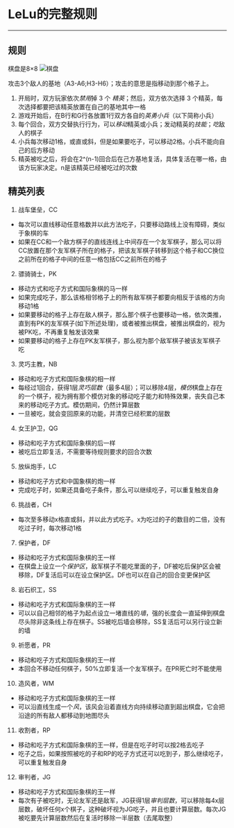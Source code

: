 # LeLu的完整规则

---
## 规则

棋盘是8×8
![棋盘](https://img3.doubanio.com/view/photo/l/public/p2548893025.webp)

攻击3个敌人的基地（A3-A6;H3-H6）；攻击的意思是指移动到那个格子上。

1. 开局时，双方玩家依次*禁用*掉 3 个 *精英*；然后，双方依次选择 3 个精英，每次选择都要把该精英放置在自己的基地其中一格
2. 游戏开始后，在B行和G行各放置1行双方各自的*英勇小兵*（以下简称小兵）
3. 每个回合，双方交替执行行为，可以*移动*精英或小兵；发动精英的*技能*；*吃*敌人的棋子
4. 小兵每次移动1格，或直或斜，但是如果要吃子，可以移动2格。小兵不能向自己的后方移动
5. 精英被吃之后，将会在2^(n-1)回合后在己方基地复活，具体复活在哪一格，由该方玩家决定。n是该精英已经被吃过的次数

## 精英列表

1. 战车堡垒，CC
  - 每次可以直线移动任意格数并以此方法吃子，只要移动路线上没有障碍，类似于象棋的车
  - 如果在CC和一个敌方棋子的直线连线上中间存在一个友军棋子，那么可以将CC放置在那个友军棋子所在的格子，把该友军棋子转移到这个格子和CC换位之前所在的格子中间的任意一格包括CC之前所在的格子
2. 骠骑骑士，PK
  - 移动方式和吃子方式和国际象棋的马一样
  - 如果完成吃子，那么该格相邻格子上的所有敌军棋子都要向相反于该格的方向移动1格
  - 如果要移动的格子上存在敌人棋子，那么那个棋子也要移动一格，依次类推，直到有PK的友军棋子(如下所述处理)，或者被推出棋盘，被推出棋盘的，视为被PK吃，不再重复触发该效果
  - 如果要移动的格子上存在PK友军棋子，那么视为那个敌军棋子被该友军棋子吃
3. 灵巧主教，NB
  - 移动和吃子方式和国际象棋的相一样
  - 每经过1回合，获得1层*灵巧层数*（最多4层）；可以移除4层，*模仿*棋盘上存在的一个棋子，视为拥有那个模仿对象的移动吃子能力和特殊效果，丧失自己本来的移动吃子方式。模仿期间，仍然计算层数
  - 一旦被吃，就会变回原来的功能，并清空已经积累的层数
4. 女王护卫，QG
  - 移动和吃子方式和国际象棋的后一样
  - 被吃后立即复活，不需要等待规则要求的回合次数
5. 放纵炮手，LC
  - 移动和吃子方式和中国象棋的炮一样
  - 完成吃子时，如果还具备吃子条件，那么可以继续吃子，可以重复触发自身
6. 挑战者，CH
  - 每次至多移动x格直或斜，并以此方式吃子。x为吃过的子的数目的二倍，没有吃过子时，每次移动1格
7. 保护者，DF
  - 移动和吃子方式和国际象棋的王一样
  - 在棋盘上设立一个*保护区*，敌军棋子不能吃里面的子，DF被吃后保护区会被移除，DF复活后可以在设立保护区。DF也可以在自己的回合变更保护区
8. 岩石织工，SS
 - 移动和吃子方式和国际象棋的王一样
 - 可以以自己相邻的格子为起点设立一堵直线的*墙*，强的长度会一直延伸到棋盘尽头除非这条线上存在棋子。SS被吃后墙会移除，SS复活后可以另行设立新的墙
9. 祈愿者，PR
 - 移动和吃子方式和国际象棋的王一样
 - 本回合不移动任何棋子，50%立即复活一个友军棋子。在PR死亡时不能使用
10. 造风者，WM
 - 移动和吃子方式和国际象棋的王一样
 - 可以沿直线生成一个*风*，该风会沿着直线方向持续移动直到超出棋盘，它会把沿途的所有敌人都移动到地图尽头
11. 收割者，RP
 - 移动和吃子方式和国际象棋的王一样，但是在吃子时可以按2格去吃子
 - 吃子之后，如果按照被吃的子和RP的吃子方式还可以吃到子，那么继续吃子，可以重复触发自身
12. 审判者，JG
 - 移动和吃子方式和国际象棋的王一样
 - 每次有子被吃时，无论友军还是敌军，JG获得1层*审判层数*，可以移除每4x层层数，破坏任何x个棋子，这种破坏视为JG吃子，并且也要计算层数。每次JG被吃要先计算层数然后在复活时移除一半层数（去尾取整）
